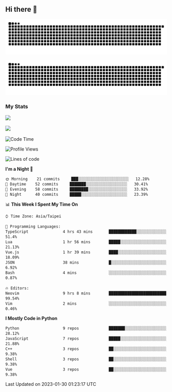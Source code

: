 ## Hi there 👋

<div align="center">

![GitHub Snake Light](https://raw.githubusercontent.com/CSY54/CSY54/snake/github-snake.svg#gh-light-mode-only)

![GitHub Snake dark](https://raw.githubusercontent.com/CSY54/CSY54/snake/github-snake-dark.svg#gh-dark-mode-only)

</div>

### My Stats

![](https://github-readme-stats.vercel.app/api?username=CSY54&theme=nord&show_icons=true)

![](https://github-readme-stats.vercel.app/api/top-langs/?username=CSY54&theme=nord&layout=compact&card_width=445)

<!--START_SECTION:waka-->
![Code Time](http://img.shields.io/badge/Code%20Time-1%2C448%20hrs%2031%20mins-blue)

![Profile Views](http://img.shields.io/badge/Profile%20Views-12-blue)

![Lines of code](https://img.shields.io/badge/From%20Hello%20World%20I%27ve%20Written-113%20Thousand%20lines%20of%20code-blue)

**I'm a Night 🦉** 

```text
🌞 Morning    21 commits     ███░░░░░░░░░░░░░░░░░░░░░░   12.28% 
🌆 Daytime    52 commits     ███████░░░░░░░░░░░░░░░░░░   30.41% 
🌃 Evening    58 commits     ████████░░░░░░░░░░░░░░░░░   33.92% 
🌙 Night      40 commits     █████░░░░░░░░░░░░░░░░░░░░   23.39%

```


📊 **This Week I Spent My Time On** 

```text
⌚︎ Time Zone: Asia/Taipei

💬 Programming Languages: 
TypeScript               4 hrs 43 mins       ████████████░░░░░░░░░░░░░   51.4% 
Lua                      1 hr 56 mins        █████░░░░░░░░░░░░░░░░░░░░   21.13% 
Vue.js                   1 hr 39 mins        ████░░░░░░░░░░░░░░░░░░░░░   18.09% 
JSON                     38 mins             █░░░░░░░░░░░░░░░░░░░░░░░░   6.92% 
Bash                     4 mins              ░░░░░░░░░░░░░░░░░░░░░░░░░   0.87%

🔥 Editors: 
Neovim                   9 hrs 8 mins        █████████████████████████   99.54% 
Vim                      2 mins              ░░░░░░░░░░░░░░░░░░░░░░░░░   0.46%

```

**I Mostly Code in Python** 

```text
Python                   9 repos             ███████░░░░░░░░░░░░░░░░░░   28.12% 
JavaScript               7 repos             █████░░░░░░░░░░░░░░░░░░░░   21.88% 
C++                      3 repos             ██░░░░░░░░░░░░░░░░░░░░░░░   9.38% 
Shell                    3 repos             ██░░░░░░░░░░░░░░░░░░░░░░░   9.38% 
Vue                      3 repos             ██░░░░░░░░░░░░░░░░░░░░░░░   9.38%

```



 Last Updated on 2023-01-30 01:23:17 UTC
<!--END_SECTION:waka-->

<!--
**CSY54/CSY54** is a ✨ _special_ ✨ repository because its `README.md` (this file) appears on your GitHub profile.

Here are some ideas to get you started:

- 🔭 I’m currently working on ...
- 🌱 I’m currently learning ...
- 👯 I’m looking to collaborate on ...
- 🤔 I’m looking for help with ...
- 💬 Ask me about ...
- 📫 How to reach me: ...
- 😄 Pronouns: ...
- ⚡ Fun fact: ...
-->
